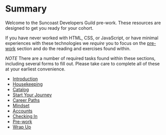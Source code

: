 # Summary

Welcome to the Suncoast Developers Guild pre-work. These resources are designed to get you ready for your cohort.

If you have never worked with HTML, CSS, or JavaScript, or have minimal experiences with these technologies we _require_ you to focus on the [pre-work](09-prework) section and do the reading and exercises found within.

_NOTE_ There are a number of required tasks found within these sections, including several forms to fill out. Please take care to complete all of these at your earliest convenience.

- [Introduction](01-introduction)
- [Housekeeping](02-housekeeping)
- [Catalog](03-catalog)
- [Start Your Journey](04-journey)
- [Career Paths](05-career-paths)
- [Mindset](06-mindset)
- [Accounts](07-accounts)
- [Checking In](08-first-check-in)
- [Pre-work](09-prework)
- [Wrap Up](10-wrap-up)
